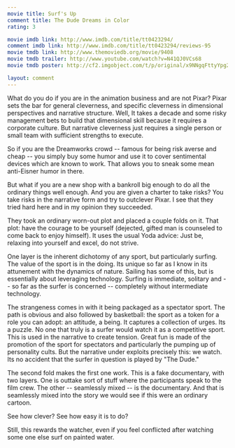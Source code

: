 ```yaml
---
movie title: Surf's Up
comment title: The Dude Dreams in Color
rating: 3

movie imdb link: http://www.imdb.com/title/tt0423294/
comment imdb link: http://www.imdb.com/title/tt0423294/reviews-95
movie tmdb link: http://www.themoviedb.org/movie/9408
movie tmdb trailer: http://www.youtube.com/watch?v=N41QJ0VCs68
movie tmdb poster: http://cf2.imgobject.com/t/p/original/x9NNgqFttyYpg2t5mitZfSD0pZ1.jpg

layout: comment
---
```


What do you do if you are in the animation business and are not Pixar? Pixar sets the bar for general cleverness, and specific cleverness in dimensional perspectives and narrative structure. Well, It takes a decade and some risky management bets to build that dimensional skill because it requires a corporate culture. But narrative cleverness just requires a single person or small team with sufficient strengths to execute.

So if you are the Dreamworks crowd -- famous for being risk averse and cheap -- you simply buy some humor and use it to cover sentimental devices which are known to work. That allows you to sneak some mean anti-Eisner humor in there.

But what if you are a new shop with a bankroll big enough to do all the ordinary things well enough. And you are given a charter to take risks? You take risks in the narrative form and try to outclever Pixar. I see that they tried hard here and in my opinion they succeeded.

They took an ordinary worn-out plot and placed a couple folds on it. That plot: have the courage to be yourself (dejected, gifted man is counseled to come back to enjoy himself). It uses the usual Yoda advice: Just be, relaxing into yourself and excel, do not strive.

One layer is the inherent dichotomy of any sport, but particularly surfing. The value of the sport is in the doing. Its unique so far as I know in its attunement with the dynamics of nature. Sailing has some of this, but is essentially about leveraging technology. Surfing is immediate, solitary and -- so far as the surfer is concerned -- completely without intermediate technology.

The strangeness comes in with it being packaged as a spectator sport. The path is obvious and also followed by basketball: the sport as a token for a role you can adopt: an attitude, a being. It captures a collection of urges. Its a puzzle. No one that truly is a surfer would watch it as a competitive sport. This is used in the narrative to create tension. Great fun is made of the promotion of the sport for spectators and particularly the pumping up of personality cults. But the narrative under exploits precisely this: we watch. Its no accident that the surfer in question is played by "The Dude."

The second fold makes the first one work. This is a fake documentary, with two layers. One is outtake sort of stuff where the participants speak to the film crew. The other -- seamlessly mixed -- is the documentary. And that is seamlessly mixed into the story we would see if this were an ordinary cartoon.

See how clever? See how easy it is to do?

Still, this rewards the watcher, even if you feel conflicted after watching some one else surf on painted water.